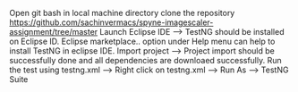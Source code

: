 Open git bash in local machine directory
clone the repository https://github.com/sachinvermacs/spyne-imagescaler-assignment/tree/master
Launch Eclipse IDE 
  --> TestNG should be installed on Eclipse ID. Eclipse marketplace.. option under Help menu can help to install TestNG in eclipse IDE.
Import project --> Project import should be successfully done and all dependencies are downloaed successfully.
Run the test using testng.xml --> Right click on testng.xml --> Run As  --> TestNG Suite
